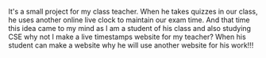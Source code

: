It's a small project for my class teacher. When he takes quizzes in our class, he uses another online live clock to maintain our exam time. And that time this idea came to my mind as I am a student of his class and also studying CSE why not I make a live timestamps website for my teacher? When his student can make a website why he will use another website for his work!!!
